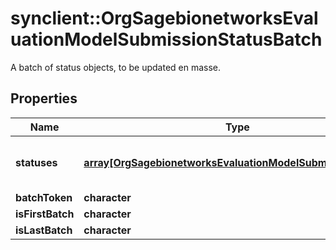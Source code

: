 # synclient::OrgSagebionetworksEvaluationModelSubmissionStatusBatch

A batch of status objects, to be updated en masse.

## Properties
Name | Type | Description | Notes
------------ | ------------- | ------------- | -------------
**statuses** | [**array[OrgSagebionetworksEvaluationModelSubmissionStatus]**](org.sagebionetworks.evaluation.model.SubmissionStatus.md) | A collection of Submission Statuses | [optional] 
**batchToken** | **character** |  | [optional] 
**isFirstBatch** | **character** |  | [optional] 
**isLastBatch** | **character** |  | [optional] 


